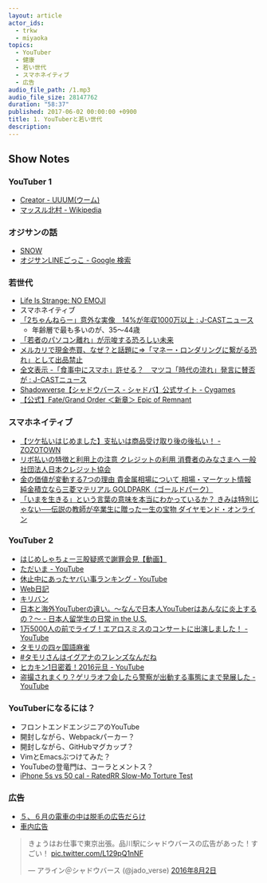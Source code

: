 ```yaml
---
layout: article
actor_ids:
  - trkw
  - miyaoka
topics:
  - YouTuber
  - 健康
  - 若い世代
  - スマホネイティブ
  - 広告
audio_file_path: /1.mp3
audio_file_size: 28147762
duration: "58:37"
published: 2017-06-02 00:00:00 +0900
title: 1. YouTuberと若い世代
description:
---
```


## Show Notes

### YouTuber 1
- [Creator - UUUM(ウーム)](https://www.uuum.jp/creator)
- [マッスル北村 - Wikipedia](https://ja.wikipedia.org/wiki/%E3%83%9E%E3%83%83%E3%82%B9%E3%83%AB%E5%8C%97%E6%9D%91)

### オジサンの話
- [SNOW](https://itunes.apple.com/jp/app/%E3%82%B9%E3%83%8E%E3%83%BC-snow-%E8%87%AA%E6%92%AE%E3%82%8A-%E9%A1%94%E8%AA%8D%E8%AD%98%E3%82%B9%E3%82%BF%E3%83%B3%E3%83%97-%E3%82%A6%E3%82%B1%E3%82%8B%E3%82%AB%E3%83%A1%E3%83%A9/id1022267439?mt=8)
- [オジサンLINEごっこ - Google 検索](https://www.google.co.jp/search?q=%E3%82%AA%E3%82%B8%E3%82%B5%E3%83%B3LINE%E3%81%94%E3%81%A3%E3%81%93)

### 若世代
- [Life Is Strange: NO EMOJI](http://crazibastid.tumblr.com/post/160744062103)
- スマホネイティブ
- [「2ちゃんねらー」意外な実像　14%が年収1000万以上 : J-CASTニュース](https://www.j-cast.com/2009/05/27042011.html)
  - 年齢層で最も多いのが、35～44歳
- [「若者のパソコン離れ」が示唆する恐ろしい未来](http://diamond.jp/articles/-/98503)
- [メルカリで現金売買、なぜ？と話題に⇒「マネー・ロンダリングに繋がる恐れ」として出品禁止](http://www.huffingtonpost.jp/2017/04/24/mercari-money_n_16202378.html)
- [全文表示 -「食事中にスマホ」許せる？　マツコ「時代の流れ」発言に賛否が : J-CASTニュース](https://www.j-cast.com/2016/11/04282658.html?p=all)
- [Shadowverse【シャドウバース - シャドバ】公式サイト - Cygames](https://shadowverse.jp/)
- [【公式】Fate/Grand Order ＜新章＞ Epic of Remnant](https://www.fate-go.jp/eor/)

### スマホネイティブ
- [【ツケ払いはじめました】支払いは商品受け取り後の後払い！ - ZOZOTOWN](http://zozo.jp/later-payment/)
- [リボ払いの特徴と利用上の注意 クレジットの利用 消費者のみなさまへ 一般社団法人日本クレジット協会](http://www.j-credit.or.jp/customer/basis/revolving.html)
- [金の価値が変動する7つの理由 貴金属相場について 相場・マーケット情報 純金積立なら三菱マテリアル GOLDPARK（ゴールドパーク）](http://gold.mmc.co.jp/market/point/gold.html)
- [「いまを生きる」という言葉の意味を本当にわかっているか？ きみは特別じゃない──伝説の教師が卒業生に贈った一生の宝物 ダイヤモンド・オンライン](http://diamond.jp/articles/-/86544)

### YouTuber 2
- [はじめしゃちょー三股疑惑で謝罪会見【動画】](https://geinou-news.jp/articles/%E3%81%AF%E3%81%98%E3%82%81%E3%81%97%E3%82%83%E3%81%A1%E3%82%87%E3%83%BC-%E4%B8%89%E8%82%A1%E7%96%91%E6%83%91-%E8%AC%9D%E7%BD%AA)
- [ただいま - YouTube](https://www.youtube.com/watch?v=X8EnFEOq_kI)
- [休止中にあったヤバい事ランキング - YouTube](https://www.youtube.com/watch?v=QRAvWEAOMfU)
- [Web日記](https://ja.wikipedia.org/wiki/Web%E6%97%A5%E8%A8%98)
- [キリバン](https://ja.wikipedia.org/wiki/%E3%82%AD%E3%83%AA%E3%83%90%E3%83%B3)
- [日本と海外YouTuberの違い。～なんで日本人YouTuberはあんなに炎上するの？～ - 日本人留学生の日常 in the U.S.](http://pictme21.hatenablog.com/entry/2017/04/03/%E6%97%A5%E6%9C%AC%E3%81%A8%E6%B5%B7%E5%A4%96YouTuber%E3%81%AE%E9%81%95%E3%81%84%E3%80%82%EF%BD%9E%E3%81%AA%E3%82%93%E3%81%A7%E6%97%A5%E6%9C%AC%E4%BA%BAYouTuber%E3%81%AF%E3%81%82%E3%82%93%E3%81%AA)
- [1万5000人の前でライブ！エアロスミスのコンサートに出演しました！ - YouTube](https://www.youtube.com/watch?v=l58txWr2En4)
- [タモリの四ヶ国語麻雀](https://www.youtube.com/watch?v=yrq3S6ULZL8)
- [#タモリさんはイグアナのフレンズなんだね](https://twitter.com/search?q=%23%E3%82%BF%E3%83%A2%E3%83%AA%E3%81%95%E3%82%93%E3%81%AF%E3%82%A4%E3%82%B0%E3%82%A2%E3%83%8A%E3%81%AE%E3%83%95%E3%83%AC%E3%83%B3%E3%82%BA%E3%81%AA%E3%82%93%E3%81%A0%E3%81%AD)
- [ヒカキン1日密着！2016元旦 - YouTube](https://www.youtube.com/watch?v=DtKyz1GnhFo)
- [盗撮されまくり？ゲリラオフ会したら警察が出動する事態にまで発展した - YouTube](https://www.youtube.com/watch?v=iOans0KvgbU)

### YouTuberになるには？
- フロントエンドエンジニアのYouTube
- 開封しながら、Webpackパーカー？
- 開封しながら、GitHubマグカップ？
- VimとEmacsぶつけてみた？
- YouTubeの登竜門は、コーラとメントス？
- [iPhone 5s vs 50 cal - RatedRR Slow-Mo Torture Test](https://www.youtube.com/watch?v=c_gEiU_FDxQ)

### 広告
- [５、６月の電車の中は脱毛の広告だらけ](http://xn--n8jln6195bvs5ae11a.net/datumo/%E9%9B%BB%E8%BB%8A%E5%BA%83%E5%91%8A%E8%84%B1%E6%AF%9B.html)
- [車内広告](https://ja.wikipedia.org/wiki/%E8%BB%8A%E5%86%85%E5%BA%83%E5%91%8A)

<blockquote class="twitter-tweet" data-lang="ja"><p lang="ja" dir="ltr">きょうはお仕事で東京出張。品川駅にシャドウバースの広告があった！すごい！ <a href="https://t.co/L129pQ1nNF">pic.twitter.com/L129pQ1nNF</a></p>&mdash; アライン＠シャドウバース (@jado_verse) <a href="https://twitter.com/jado_verse/status/760306511755083777">2016年8月2日</a></blockquote>
